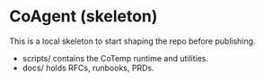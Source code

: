 ﻿# CoAgent (skeleton)

This is a local skeleton to start shaping the repo before publishing.

- scripts/ contains the CoTemp runtime and utilities.
- docs/ holds RFCs, runbooks, PRDs.
